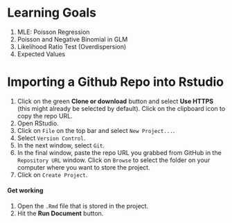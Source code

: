 # Learning Goals

1.   MLE: Poisson Regression
2.   Poisson and Negative Binomial in GLM
3.   Likelihood Ratio Test (Overdispersion)
4.   Expected Values

# Importing a Github Repo into Rstudio

1. Click on the green **Clone or download** button and select **Use HTTPS** (this might already be selected by default). Click on the clipboard icon to copy the repo URL.
2. Open RStudio.
3. Click on `File` on the top bar and select `New Project...`.
4. Select `Version Control`. 
5. In the next window, select `Git`.
6. In the final window, paste the repo URL you grabbed from GitHub in the `Repository URL` window. Click on `Browse` to select the folder on your computer where you want to store the project.
7. Click on `Create Project`.
  
#### Get working
1. Open the `.Rmd` file that is stored in the project.
2. Hit the **Run Document** button.
